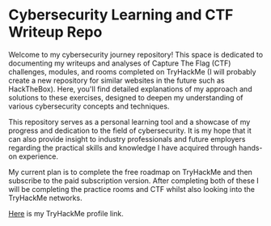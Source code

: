 # Cybersecurity Learning and CTF Writeup Repo

Welcome to my cybersecurity journey repository! This space is dedicated to documenting my writeups and analyses of Capture The Flag (CTF) challenges, modules, and rooms completed on TryHackMe (I will probably create a new repository for similar websites in the future such as HackTheBox). Here, you'll find detailed explanations of my approach and solutions to these exercises, designed to deepen my understanding of various cybersecurity concepts and techniques.

This repository serves as a personal learning tool and a showcase of my progress and dedication to the field of cybersecurity. It is my hope that it can also provide insight to industry professionals and future employers regarding the practical skills and knowledge I have acquired through hands-on experience.


My current plan is to complete the free roadmap on TryHackMe and then subscribe to the paid subscription version. After completing both of these I will be completing the practice rooms and CTF whilst also looking into the TryHackMe networks. 

[Here](https://tryhackme.com/r/p/MKW) is my TryHackMe profile link.